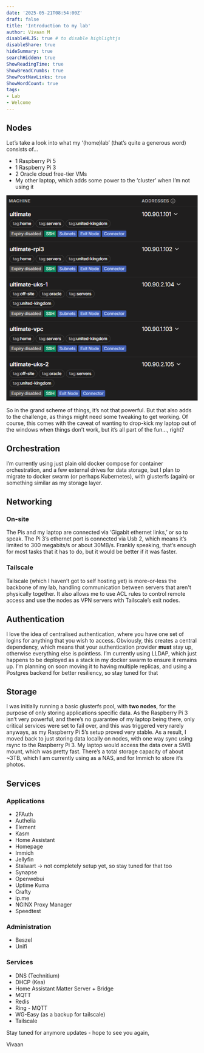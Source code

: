 ```yaml
---
date: '2025-05-21T08:54:00Z'
draft: false
title: 'Introduction to my lab'
author: Vivaan M
disableHLJS: true # to disable highlightjs
disableShare: true
hideSummary: true
searchHidden: true
ShowReadingTime: true
ShowBreadCrumbs: true
ShowPostNavLinks: true
ShowWordCount: true
tags:
- Lab
- Welcome
---
```

## Nodes

Let’s take a look into what my ‘(home)lab’ (that’s quite a generous word) consists of…

- 1 Raspberry Pi 5
- 1 Raspberry Pi 3
- 2 Oracle cloud free-tier VMs
- My other laptop, which adds some power to the ‘cluster’ when I’m not using it

![Node List](nodes.png)

So in the grand scheme of things, it’s not that powerful. But that also adds to the challenge, as things might need some tweaking to get working. Of course, this comes with the caveat of wanting to drop-kick my laptop out of the windows when things don’t work, but it’s all part of the fun…, right?

## Orchestration

I’m currently using just plain old docker compose for container orchestration, and a few external drives for data storage, but I plan to migrate to docker swarm (or perhaps Kubernetes), with glusterfs (again) or something similar as my storage layer. 

## Networking

### On-site

The Pis and my laptop are connected via ‘Gigabit ethernet links,’ or so to speak. The Pi 3’s ethernet port is connected via Usb 2, which means it’s limited to 300 megabits/s or about 30MB/s. Frankly speaking, that’s enough for most tasks that it has to do, but it would be better if it was faster. 

### Tailscale

Tailscale (which I haven’t got to self hosting yet) is more-or-less the backbone of my lab, handling communication between servers that aren't physically together. It also allows me to use ACL rules to control remote access and use the nodes as VPN servers with Tailscale’s exit nodes. 

## Authentication

I love the idea of centralised authentication, where you have one set of logins for anything that you wish to access. Obviously, this creates a central dependency, which means that your authentication provider **must** stay up, otherwise everything else is pointless. I’m currently using LLDAP, which just happens to be deployed as a stack in my docker swarm to ensure it remains up. I’m planning on soon moving it to having multiple replicas, and using a Postgres backend for better resiliency, so stay tuned for that

## Storage

I was initially running a basic glusterfs pool, with **two nodes**, for the purpose of only storing applications specific data. As the Raspberry Pi 3 isn’t very powerful, and there’s no guarantee of my laptop being there, only critical services were set to fail over, and this was triggered very rarely anyways, as my Raspberry Pi 5’s setup proved very stable. As a result, I moved back to just storing data locally on nodes, with one way sync using rsync to the Raspberry Pi 3. My laptop would access the data over a SMB mount, which was pretty fast. There’s a total storage capacity of about ~3TB, which I am currently using as a NAS, and for Immich to store it’s photos. 

## Services

### Applications

- 2FAuth
- Authelia
- Element
- Kasm
- Home Assistant
- Homepage
- Immich
- Jellyfin
- Stalwart → not completely setup yet, so stay tuned for that too
- Synapse
- Openwebui
- Uptime Kuma
- Crafty
- ip.me
- NGINX Proxy Manager
- Speedtest

### Administration

- Beszel
- Unifi

### Services

- DNS (Technitium)
- DHCP (Kea)
- Home Assistant Matter Server + Bridge
- MQTT
- Redis
- Ring - MQTT
- WG-Easy (as a backup for tailscale)
- Tailscale

Stay tuned for anymore updates - hope to see you again,

Vivaan